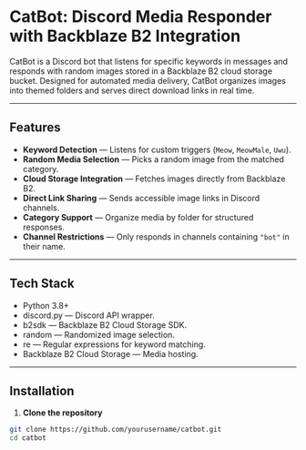 # CatBot: Discord Media Responder with Backblaze B2 Integration

CatBot is a Discord bot that listens for specific keywords in messages and responds with random images stored in a Backblaze B2 cloud storage bucket. Designed for automated media delivery, CatBot organizes images into themed folders and serves direct download links in real time.

---

## Features
- **Keyword Detection** — Listens for custom triggers (`Meow`, `MeowMale`, `Uwu`).
- **Random Media Selection** — Picks a random image from the matched category.
- **Cloud Storage Integration** — Fetches images directly from Backblaze B2.
- **Direct Link Sharing** — Sends accessible image links in Discord channels.
- **Category Support** — Organize media by folder for structured responses.
- **Channel Restrictions** — Only responds in channels containing `"bot"` in their name.

---

## Tech Stack
- Python 3.8+
- discord.py — Discord API wrapper.
- b2sdk — Backblaze B2 Cloud Storage SDK.
- random — Randomized image selection.
- re — Regular expressions for keyword matching.
- Backblaze B2 Cloud Storage — Media hosting.

---

## Installation

1. **Clone the repository**
```bash
git clone https://github.com/yourusername/catbot.git
cd catbot

